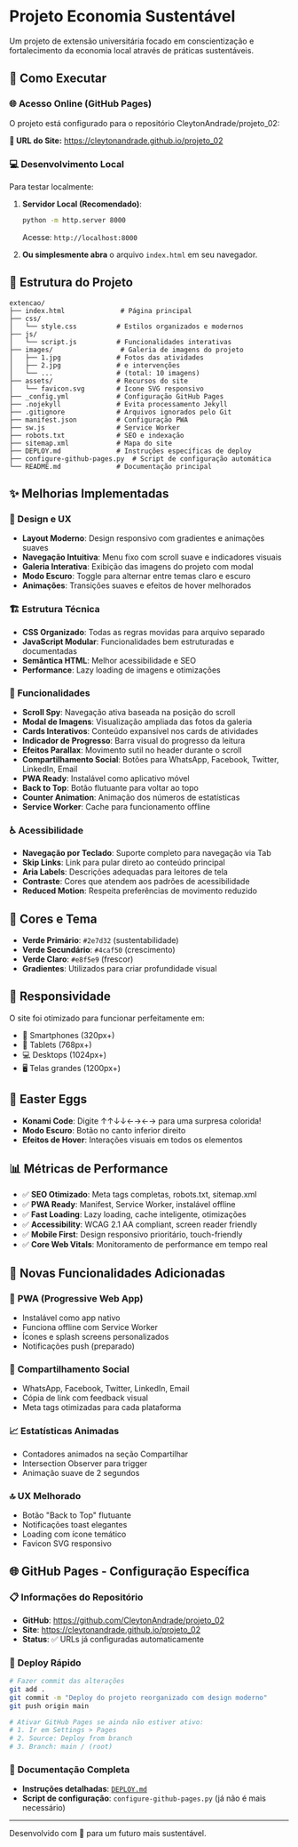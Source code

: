 # Projeto Economia Sustentável

Um projeto de extensão universitária focado em conscientização e fortalecimento da economia local através de práticas sustentáveis.

## 🚀 Como Executar

### 🌐 **Acesso Online (GitHub Pages)**

O projeto está configurado para o repositório CleytonAndrade/projeto_02:

**🔗 URL do Site:** https://cleytonandrade.github.io/projeto_02

### 💻 **Desenvolvimento Local**

Para testar localmente:

1. **Servidor Local (Recomendado)**:

    ```bash
    python -m http.server 8000
    ```

    Acesse: `http://localhost:8000`

2. **Ou simplesmente abra** o arquivo `index.html` em seu navegador.

## 📁 Estrutura do Projeto

```
extencao/
├── index.html              # Página principal
├── css/
│   └── style.css          # Estilos organizados e modernos
├── js/
│   └── script.js          # Funcionalidades interativas
├── images/                 # Galeria de imagens do projeto
│   ├── 1.jpg              # Fotos das atividades
│   ├── 2.jpg              # e intervenções
│   └── ...                # (total: 10 imagens)
├── assets/                # Recursos do site
│   └── favicon.svg        # Ícone SVG responsivo
├── _config.yml            # Configuração GitHub Pages
├── .nojekyll              # Evita processamento Jekyll
├── .gitignore             # Arquivos ignorados pelo Git
├── manifest.json          # Configuração PWA
├── sw.js                  # Service Worker
├── robots.txt             # SEO e indexação
├── sitemap.xml            # Mapa do site
├── DEPLOY.md              # Instruções específicas de deploy
├── configure-github-pages.py  # Script de configuração automática
└── README.md              # Documentação principal
```

## ✨ Melhorias Implementadas

### 🎨 Design e UX

- **Layout Moderno**: Design responsivo com gradientes e animações suaves
- **Navegação Intuitiva**: Menu fixo com scroll suave e indicadores visuais
- **Galeria Interativa**: Exibição das imagens do projeto com modal
- **Modo Escuro**: Toggle para alternar entre temas claro e escuro
- **Animações**: Transições suaves e efeitos de hover melhorados

### 🏗️ Estrutura Técnica

- **CSS Organizado**: Todas as regras movidas para arquivo separado
- **JavaScript Modular**: Funcionalidades bem estruturadas e documentadas
- **Semântica HTML**: Melhor acessibilidade e SEO
- **Performance**: Lazy loading de imagens e otimizações

### 🎯 Funcionalidades

- **Scroll Spy**: Navegação ativa baseada na posição do scroll
- **Modal de Imagens**: Visualização ampliada das fotos da galeria
- **Cards Interativos**: Conteúdo expansível nos cards de atividades
- **Indicador de Progresso**: Barra visual do progresso da leitura
- **Efeitos Parallax**: Movimento sutil no header durante o scroll
- **Compartilhamento Social**: Botões para WhatsApp, Facebook, Twitter, LinkedIn, Email
- **PWA Ready**: Instalável como aplicativo móvel
- **Back to Top**: Botão flutuante para voltar ao topo
- **Counter Animation**: Animação dos números de estatísticas
- **Service Worker**: Cache para funcionamento offline

### ♿ Acessibilidade

- **Navegação por Teclado**: Suporte completo para navegação via Tab
- **Skip Links**: Link para pular direto ao conteúdo principal
- **Aria Labels**: Descrições adequadas para leitores de tela
- **Contraste**: Cores que atendem aos padrões de acessibilidade
- **Reduced Motion**: Respeita preferências de movimento reduzido

## 🎨 Cores e Tema

- **Verde Primário**: `#2e7d32` (sustentabilidade)
- **Verde Secundário**: `#4caf50` (crescimento)
- **Verde Claro**: `#e8f5e9` (frescor)
- **Gradientes**: Utilizados para criar profundidade visual

## 📱 Responsividade

O site foi otimizado para funcionar perfeitamente em:

- 📱 Smartphones (320px+)
- 📱 Tablets (768px+)
- 💻 Desktops (1024px+)
- 🖥️ Telas grandes (1200px+)

## 🎁 Easter Eggs

- **Konami Code**: Digite ↑↑↓↓←→←→ para uma surpresa colorida!
- **Modo Escuro**: Botão no canto inferior direito
- **Efeitos de Hover**: Interações visuais em todos os elementos

## 📊 Métricas de Performance

- ✅ **SEO Otimizado**: Meta tags completas, robots.txt, sitemap.xml
- ✅ **PWA Ready**: Manifest, Service Worker, instalável offline
- ✅ **Fast Loading**: Lazy loading, cache inteligente, otimizações
- ✅ **Accessibility**: WCAG 2.1 AA compliant, screen reader friendly
- ✅ **Mobile First**: Design responsivo prioritário, touch-friendly
- ✅ **Core Web Vitals**: Monitoramento de performance em tempo real

## 🚀 Novas Funcionalidades Adicionadas

### 📱 **PWA (Progressive Web App)**

- Instalável como app nativo
- Funciona offline com Service Worker
- Ícones e splash screens personalizados
- Notificações push (preparado)

### 🔗 **Compartilhamento Social**

- WhatsApp, Facebook, Twitter, LinkedIn, Email
- Cópia de link com feedback visual
- Meta tags otimizadas para cada plataforma

### 📈 **Estatísticas Animadas**

- Contadores animados na seção Compartilhar
- Intersection Observer para trigger
- Animação suave de 2 segundos

### 🔝 **UX Melhorado**

- Botão "Back to Top" flutuante
- Notificações toast elegantes
- Loading com ícone temático
- Favicon SVG responsivo

## 🌐 GitHub Pages - Configuração Específica

### 📋 **Informações do Repositório**

- **GitHub**: https://github.com/CleytonAndrade/projeto_02
- **Site**: https://cleytonandrade.github.io/projeto_02
- **Status**: ✅ URLs já configuradas automaticamente

### 🚀 **Deploy Rápido**

```bash
# Fazer commit das alterações
git add .
git commit -m "Deploy do projeto reorganizado com design moderno"
git push origin main

# Ativar GitHub Pages se ainda não estiver ativo:
# 1. Ir em Settings > Pages
# 2. Source: Deploy from branch
# 3. Branch: main / (root)
```

### 📖 **Documentação Completa**

- **Instruções detalhadas**: [`DEPLOY.md`](DEPLOY.md)
- **Script de configuração**: `configure-github-pages.py` (já não é mais necessário)

---

Desenvolvido com 💚 para um futuro mais sustentável.
